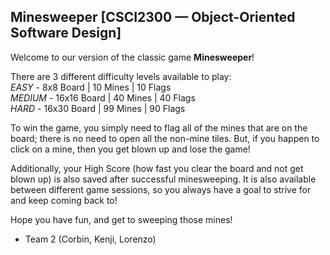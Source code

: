 ## Minesweeper [CSCI2300 — Object-Oriented Software Design]

Welcome to our version of the classic game **Minesweeper**!

There are 3 different difficulty levels available to play:
<br/>*EASY* - 8x8 Board | 10 Mines | 10 Flags
<br/>*MEDIUM* - 16x16 Board | 40 Mines | 40 Flags
<br/>*HARD* - 16x30 Board | 99 Mines | 90 Flags

To win the game, you simply need to flag all of the mines that are 
on the board; there is no need to open all the non-mine tiles. But, 
if you happen to click on a mine, then you get blown up and lose the 
game!

Additionally, your High Score (how fast you clear the board and not 
get blown up) is also saved after successful minesweeping. It is also 
available between different game sessions, so you always have a goal 
to strive for and keep coming back to!

Hope you have fun, and get to sweeping those mines!

- Team 2 (Corbin, Kenji, Lorenzo)
